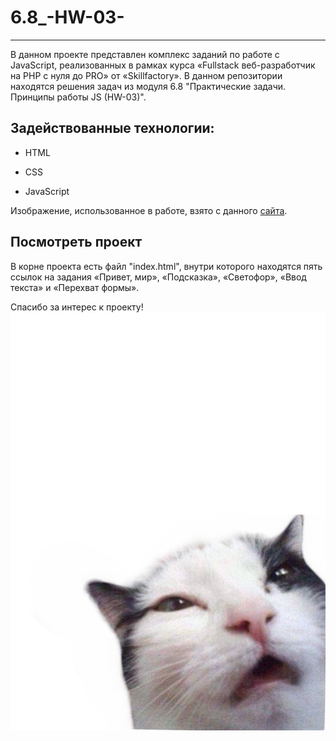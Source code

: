 # 6.8_-HW-03-
---
В данном проекте представлен комплекс заданий по работе с JavaScript, реализованных в рамках курса «Fullstack веб-разработчик на PHP с нуля до PRO» от «Skillfactory». В данном репозитории находятся решения задач из модуля 6.8 "Практические задачи. Принципы работы JS (HW-03)".

## Задействованные технологии:

* HTML

* CSS

* JavaScript

Изображение, использованное в работе, взято с данного [сайта](https://unsplash.com/).

## Посмотреть проект
В корне проекта есть файл "index.html", внутри которого находятся пять ссылок на задания «Привет, мир», «Подсказка», «Светофор», «Ввод текста» и «Перехват формы».

Спасибо за интерес к проекту!
![Thank you](/img/pngwing.com.png)